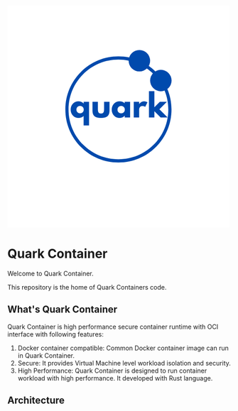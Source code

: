 ![Quark Conatiner](doc/quark.png)
# Quark Container
Welcome to Quark Container.

This repository is the home of Quark Containers code.

## What's Quark Container

Quark Container is high performance secure container runtime with OCI interface with following features: 
1. Docker container compatible: Common Docker container image can run in Quark Container.
2. Secure: It provides Virtual Machine level workload isolation and security.
3. High Performance: Quark Container is designed to run container workload with high performance. It developed with Rust language. 

## Architecture


